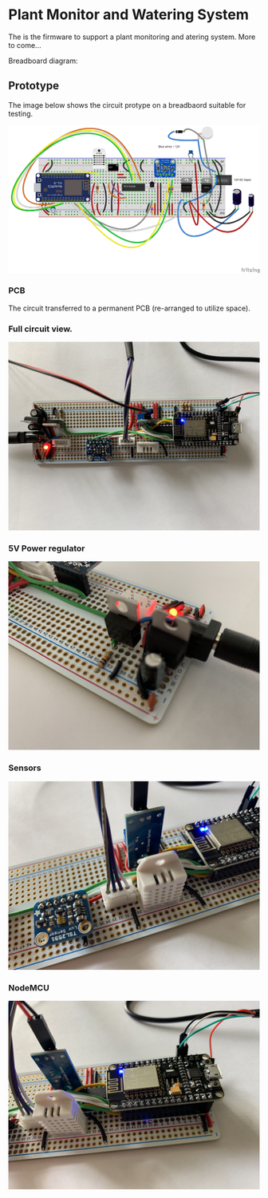 # Plant Monitor and Watering System
The is the firmware to support a plant monitoring and atering system. More to come...

Breadboard diagram:

## Prototype
The image below shows the circuit protype on a breadbaord suitable for testing.

![](https://github.com/porrey/plantmonitor/raw/master/Fritzing/Plant%20Monitor_bb.png)

### PCB
The circuit transferred to a permanent PCB (re-arranged to utilize space).

### Full circuit view.
![](https://github.com/porrey/plantmonitor/raw/master/Images/pm-01.jpg)

### 5V Power regulator
![](https://github.com/porrey/plantmonitor/raw/master/Images/pm-02.jpg)

### Sensors
![](https://github.com/porrey/plantmonitor/raw/master/Images/pm-03.jpg)

### NodeMCU
![](https://github.com/porrey/plantmonitor/raw/master/Images/pm-04.jpg)
